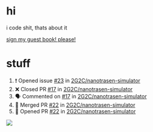 # hi
i code shit, thats about it

[sign my guest book! please!](https://github.com/Just-a-Unity-Dev/Just-a-Unity-Dev/issues/new?&body=Sign%20my%20guest%20book%20by%20placing%20your%20name%20in%20the%20title,%20how%27d%20you%20get%20to%20this%20page%20and%20why?%20Don%27t%20forget%20you%20have%20an%20entire%20notebook%20in%20your%20hands!)


# stuff
<!--START_SECTION:activity-->
1. ❗️ Opened issue [#23](https://github.com/2G2C/nanotrasen-simulator/issues/23) in [2G2C/nanotrasen-simulator](https://github.com/2G2C/nanotrasen-simulator)
2. ❌ Closed PR [#17](https://github.com/2G2C/nanotrasen-simulator/pull/17) in [2G2C/nanotrasen-simulator](https://github.com/2G2C/nanotrasen-simulator)
3. 🗣 Commented on [#17](https://github.com/2G2C/nanotrasen-simulator/issues/17) in [2G2C/nanotrasen-simulator](https://github.com/2G2C/nanotrasen-simulator)
4. 🎉 Merged PR [#22](https://github.com/2G2C/nanotrasen-simulator/pull/22) in [2G2C/nanotrasen-simulator](https://github.com/2G2C/nanotrasen-simulator)
5. 💪 Opened PR [#22](https://github.com/2G2C/nanotrasen-simulator/pull/22) in [2G2C/nanotrasen-simulator](https://github.com/2G2C/nanotrasen-simulator)
<!--END_SECTION:activity-->

![](https://github-profile-summary-cards.vercel.app/api/cards/profile-details?username=Just-a-Unity-Dev&theme=solarized_dark)
